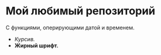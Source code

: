 # Мой любимый репозиторий
С функциями, оперирующими датой и временем.
 - *Курсив.*
 - **Жирный шрифт.**
